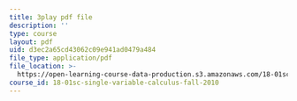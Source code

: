 ```yaml
---
title: 3play pdf file
description: ''
type: course
layout: pdf
uid: d3ec2a65cd43062c09e941ad0479a484
file_type: application/pdf
file_location: >-
  https://open-learning-course-data-production.s3.amazonaws.com/18-01sc-single-variable-calculus-fall-2010/d3ec2a65cd43062c09e941ad0479a484_hjZhPczMkL4.pdf
course_id: 18-01sc-single-variable-calculus-fall-2010
---
```

